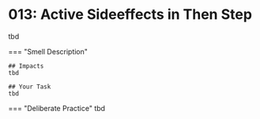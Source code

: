 # 013: Active Sideeffects in Then Step
tbd

=== "Smell Description"


    ## Impacts
    tbd

    ## Your Task
    tbd

=== "Deliberate Practice"
    tbd